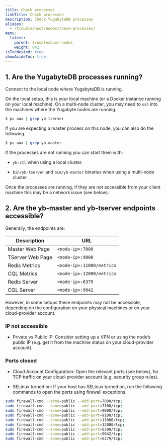 ```yaml
---
title: Check processes
linkTitle: Check processes
description: Check YugabyteDB processes
aliases:
  - /troubleshoot/nodes/check-processes/
menu:
  latest:
    parent: troubleshoot-nodes
    weight: 842
isTocNested: true
showAsideToc: true
---
```


## 1. Are the YugabyteDB processes running?

Connect to the local node where YugabyteDB is running. 

On the local setup, this is your local machine (or a Docker instance running on your local machine). On a multi-node cluster, you may need to `ssh` into the machines where the Yugabyte nodes are running.

```sh
$ ps aux | grep yb-tserver
```

If you are expecting a master process on this node, you can also do the following.

```sh
$ ps aux | grep yb-master
```

If the processes are not running you can start them with:

- `yb-ctl` when using a local cluster.

- `bin/yb-tserver` and `bin/yb-master` binaries when using a multi-node cluster.

Once the processes are running, if they are not accessible from your client machine this may be a network issue (see below).

## 2. Are the yb-master and yb-tserver endpoints accessible?

Generally, the endpoints are: 

|      Description |                       URL |
|------------------|---------------------------|
| Master Web Page  | `<node-ip>:7000`          |
| TServer Web Page | `<node-ip>:9000`          |
| Redis Metrics    | `<node-ip>:11000/metrics` |
| CQL Metrics      | `<node-ip>:12000/metrics` |
| Redis Server     | `<node-ip>:6379`          |
| CQL Server       | `<node-ip>:9042`          |

However, in some setups these endpoints may not be accessible, depending on the configuration on your physical machines or on your cloud-provider account.

### IP not accessible

- Private vs Public IP: Consider setting up a VPN or using the node’s public IP (e.g. get it from the machine status on your cloud-provider account).

### Ports closed

- Cloud Account Configuration: Open the relevant ports (see below),  for TCP traffic on your cloud-provider account (e.g. security group rules).

- SELinux turned on: If your host has SELinux turned on, run the following commands to open the ports using firewall exceptions.

```sh
sudo firewall-cmd --zone=public --add-port=7000/tcp;
sudo firewall-cmd --zone=public --add-port=7100/tcp;
sudo firewall-cmd --zone=public --add-port=9000/tcp;
sudo firewall-cmd --zone=public --add-port=9100/tcp;
sudo firewall-cmd --zone=public --add-port=11000/tcp;
sudo firewall-cmd --zone=public --add-port=12000/tcp;
sudo firewall-cmd --zone=public --add-port=9300/tcp;
sudo firewall-cmd --zone=public --add-port=9042/tcp;
sudo firewall-cmd --zone=public --add-port=6379/tcp;
```
